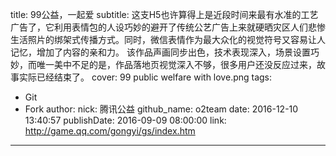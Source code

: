 title: 99公益，一起爱
subtitle: 这支H5也许算得上是近段时间来最有水准的工艺广告了，它利用表情包的人设巧妙的避开了传统公艺广告上来就硬晒灾区人们悲惨生活照片的绑架式传播方式。同时，微信表情作为最大众化的视觉符号又容易让人记忆，增加了内容的亲和力。 该作品声画同步出色，技术表现深入，场景设置巧妙，而唯一美中不足的是，作品落地页视觉深入不够，很多用户还没反应过来，故事实际已经结束了。
cover: 99 public welfare with love.png
tags:
  - Git
  - Fork
author:
  nick: 腾讯公益
  github_name: o2team
date: 2016-12-10 13:40:57
publishDate: 2016-09-09 08:00:00
link: http://game.qq.com/gongyi/gs/index.htm
---

<!-- more -->
